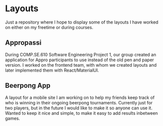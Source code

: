 # Layouts
Just a repository where I hope to display some of the layouts I have worked on either on my freetime or during courses. 

## Appropassi
During COMP.SE.610 Software Engineering Project 1, our group created an application for Appro participants to use instead of the old pen and paper version.
I worked on the frontend team, with whom we created layouts and later implemented them with React/MaterialUI.

## Beerpong App
A layout for a mobile site I am working on to help my friends keep track of who is winning in their ongoing beerpong tournaments. Currently just for two players,
but in the future I would like to make it so anyone can use it. Wanted to keep it nice and simple, to make it easy to add results inbetween games.
